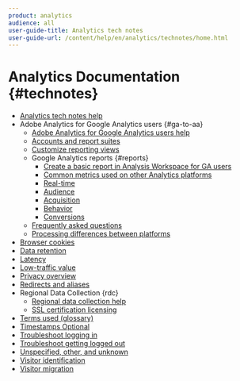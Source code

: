 ```yaml
---
product: analytics
audience: all
user-guide-title: Analytics tech notes
user-guide-url: /content/help/en/analytics/technotes/home.html
---
```


# Analytics Documentation {#technotes}

+ [Analytics tech notes help](home.md)
+ Adobe Analytics for Google Analytics users {#ga-to-aa}
  + [Adobe Analytics for Google Analytics users help](ga-to-aa/home.md)
  + [Accounts and report suites](ga-to-aa/accounts.md)
  + [Customize reporting views](ga-to-aa/customization.md)
  + Google Analytics reports {#reports}
    + [Create a basic report in Analysis Workspace for GA users](ga-to-aa/reports/create-report.md)
    + [Common metrics used on other Analytics platforms](ga-to-aa/reports/common-metrics.md)
    + [Real-time](ga-to-aa/reports/realtime-reports.md)
    + [Audience](ga-to-aa/reports/audience-reports.md)
    + [Acquisition](ga-to-aa/reports/acquisition-reports.md)
    + [Behavior](ga-to-aa/reports/behavior-reports.md)
    + [Conversions](ga-to-aa/reports/conversions-reports.md)
  + [Frequently asked questions](ga-to-aa/faq.md)
  + [Processing differences between platforms](ga-to-aa/processing-differences.md)
+ [Browser cookies](cookies.md)
+ [Data retention](data-retention.md)
+ [Latency](latency.md)
+ [Low-traffic value](low-traffic.md)
+ [Privacy overview](privacy-overview.md)
+ [Redirects and aliases](redirects.md)
+ Regional Data Collection {rdc}
  + [Regional data collection help](rdc/regional-data-collection.md)
  + [SSL certification licensing](rdc/ssl-cert-licensing.md)
+ [Terms used (glossary)](terms.md)
+ [Timestamps Optional](timestamps-optional.md)
+ [Troubleshoot logging in](troubleshoot-login.md)
+ [Troubleshoot getting logged out](troubleshoot-sessions.md)
+ [Unspecified, other, and unknown](unspecified.md)
+ [Visitor identification](visitor-identification.md)
+ [Visitor migration](visitor-migration.md)

